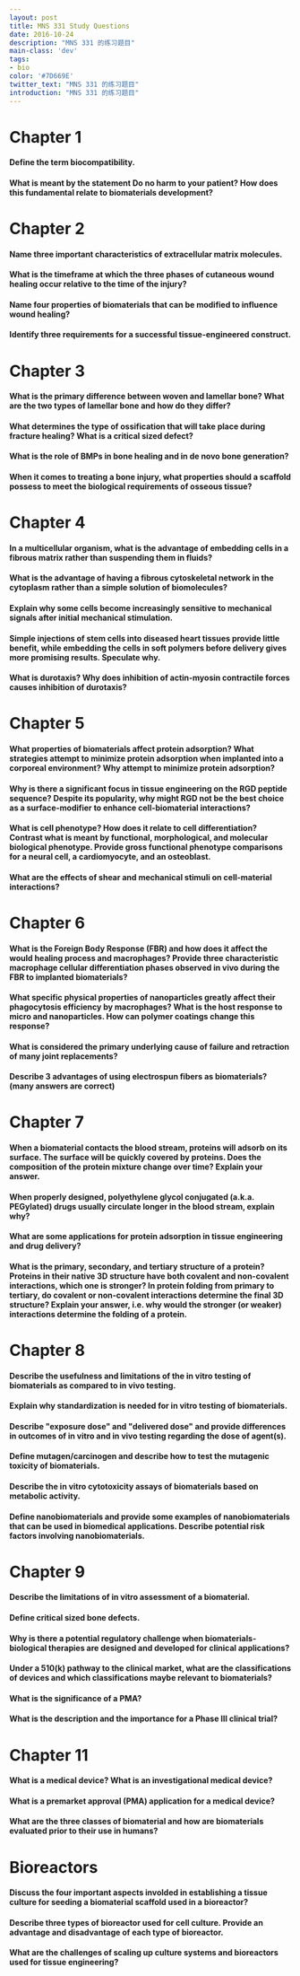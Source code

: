 ```yaml
---
layout: post
title: MNS 331 Study Questions
date: 2016-10-24
description: "MNS 331 的练习题目"
main-class: 'dev'
tags:
- bio
color: '#7D669E'
twitter_text: "MNS 331 的练习题目"
introduction: "MNS 331 的练习题目"
---
```


Chapter 1
==============================================================================

#### Define the term biocompatibility.

#### What is meant by the statement Do no harm to your patient? How does this fundamental relate to biomaterials development?

Chapter 2
==============================================================================

#### Name three important characteristics of extracellular matrix molecules.

#### What is the timeframe at which the three phases of cutaneous wound healing occur relative to the time of the injury?

#### Name four properties of biomaterials that can be modified to influence wound healing?

#### Identify three requirements for a successful tissue-engineered construct.

Chapter 3
==============================================================================

#### What is the primary difference between woven and lamellar bone? What are the two types of lamellar bone and how do they differ?

#### What determines the type of ossification that will take place during fracture healing? What is a critical sized defect?

#### What is the role of BMPs in bone healing and in de novo bone generation?

#### When it comes to treating a bone injury, what properties should a scaffold possess to meet the biological requirements of osseous tissue?

Chapter 4
==============================================================================

#### In a multicellular organism, what is the advantage of embedding cells in a fibrous matrix rather than suspending them in fluids?

#### What is the advantage of having a fibrous cytoskeletal network in the cytoplasm rather than a simple solution of biomolecules?

#### Explain why some cells become increasingly sensitive to mechanical signals after initial mechanical stimulation.

#### Simple injections of stem cells into diseased heart tissues provide little benefit, while embedding the cells in soft polymers before delivery gives more promising results. Speculate why.

#### What is durotaxis? Why does inhibition of actin-myosin contractile forces causes inhibition of durotaxis?

Chapter 5
==============================================================================

#### What properties of biomaterials affect protein adsorption? What strategies attempt to minimize protein adsorption when implanted into a corporeal environment? Why attempt to minimize protein adsorption?

#### Why is there a significant focus in tissue engineering on the RGD peptide sequence? Despite its popularity, why might RGD not be the best choice as a surface-modifier to enhance cell-biomaterial interactions?

#### What is cell phenotype? How does it relate to cell differentiation? Contrast what is meant by functional, morphological, and molecular biological phenotype. Provide gross functional phenotype comparisons for a neural cell, a cardiomyocyte, and an osteoblast.

#### What are the effects of shear and mechanical stimuli on cell-material interactions?

Chapter 6
==============================================================================

#### What is the Foreign Body Response (FBR) and how does it affect the would healing process and macrophages? Provide three characteristic macrophage cellular differentiation phases observed in vivo during the FBR to implanted biomaterials?
#### What specific physical properties of nanoparticles greatly affect their phagocytosis efficiency by macrophages?  What is the host response to micro and nanoparticles.  How can polymer coatings change this response?
#### What is considered the primary underlying cause of failure and retraction of many joint replacements?
#### Describe 3 advantages of using electrospun fibers as biomaterials? (many answers are correct)



Chapter 7
==============================================================================

#### When a biomaterial contacts the blood stream, proteins will adsorb on its surface. The surface will be quickly covered by proteins. Does the composition of the protein mixture change over time? Explain your answer.


#### When properly designed, polyethylene glycol conjugated (a.k.a. PEGylated) drugs usually circulate longer in the blood stream, explain why?


#### What are some applications for protein adsorption in tissue engineering and drug delivery?


#### What is the primary, secondary, and tertiary structure of a protein? Proteins in their native 3D structure have both covalent and non-covalent interactions, which one is stronger? In protein folding from primary to tertiary, do covalent or non-covalent interactions determine the final 3D structure? Explain your answer, i.e. why would the stronger (or weaker) interactions determine the folding of a protein.

Chapter 8
==============================================================================

#### Describe the usefulness and limitations of the in vitro testing of biomaterials as compared to in vivo testing.

#### Explain why standardization is needed for in vitro testing of biomaterials.

#### Describe "exposure dose" and "delivered dose" and provide differences in outcomes of in vitro and in vivo testing regarding the dose of agent(s).

#### Define mutagen/carcinogen and describe how to test the mutagenic toxicity of biomaterials.

#### Describe the in vitro cytotoxicity assays of biomaterials based on metabolic activity.

#### Define nanobiomaterials and provide some examples of nanobiomaterials that can be used in biomedical applications.  Describe potential risk factors involving nanobiomaterials.



Chapter 9
==============================================================================

#### Describe the limitations of in vitro assessment of a biomaterial.

#### Define critical sized bone defects.

#### Why is there a potential regulatory challenge when biomaterials-biological therapies are designed and developed for clinical applications?

#### Under a 510(k) pathway to the clinical market, what are the classifications of devices and which classifications maybe relevant to biomaterials?

#### What is the significance of a PMA?

#### What is the description and the importance for a Phase III clinical trial?

Chapter 11
==============================================================================

#### What is a medical device? What is an investigational medical device?

#### What is a premarket approval (PMA) application for a medical device?

#### What are the three classes of biomaterial and how are biomaterials evaluated prior to their use in humans?


Bioreactors
==============================================================================

#### Discuss the four important aspects involded in establishing a tissue culture for seeding a biomaterial scaffold used in a bioreactor?

#### Describe three types of bioreactor used for cell culture.  Provide an advantage and disadvantage of each type of bioreactor.

#### What are the challenges of scaling up culture systems and bioreactors used for tissue engineering?

